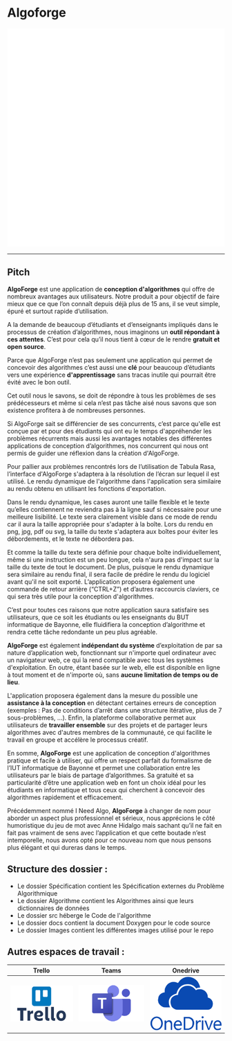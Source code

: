 # Algoforge

![LogoAlgoforge](Images/algoforgeLogo.png)

---
## Pitch

**AlgoForge** est une application de **conception d'algorithmes** qui offre de nombreux avantages aux utilisateurs. Notre produit a pour objectif de faire mieux que ce que l’on connaît depuis déjà plus de 15 ans, il se veut simple, épuré et surtout rapide d’utilisation.

A la demande de beaucoup d’étudiants et d’enseignants impliqués dans le processus de création d’algorithmes, nous imaginons un **outil répondant à ces attentes**. C’est pour cela qu’il nous tient à cœur de le rendre **gratuit et open source**.

Parce que AlgoForge n’est pas seulement une application qui permet de concevoir des algorithmes c’est aussi une **clé** pour beaucoup d’étudiants vers une expérience **d'apprentissage** sans tracas inutile qui pourrait être évité avec le bon outil. 

Cet outil nous le savons, se doit de répondre à tous les problèmes de ses prédécesseurs et même si cela n’est pas tâche aisé nous savons que son existence profitera à de nombreuses personnes.

Si AlgoForge sait se différencier de ses concurrents, c’est parce qu'elle est conçue par et pour des étudiants qui ont eu le temps d'appréhender les problèmes récurrents mais aussi les avantages notables des différentes applications de conception d’algorithmes, nos concurrent qui nous ont permis de guider une réflexion dans la création d'AlgoForge.

Pour pallier aux problèmes rencontrés lors de l’utilisation de Tabula Rasa, l’interface d'AlgoForge s'adaptera à la résolution de l’écran sur lequel il est utilisé. Le rendu dynamique de l'algorithme dans l'application sera similaire au rendu obtenu en utilisant les fonctions d'exportation. 

Dans le rendu dynamique, les cases auront une taille flexible et le texte qu’elles contiennent ne reviendra pas à la ligne sauf si nécessaire pour une meilleure lisibilité. Le texte sera clairement visible dans ce mode de rendu car il aura la taille appropriée pour s'adapter à la boîte. Lors du rendu en png, jpg, pdf ou svg, la taille du texte s'adaptera aux boîtes pour éviter les débordements, et le texte ne débordera pas. 

Et comme la taille du texte sera définie pour chaque boîte individuellement, même si une instruction est un peu longue, cela n'aura pas d'impact sur la taille du texte de tout le document. De plus, puisque le rendu dynamique sera similaire au rendu final, il sera facile de prédire le rendu du logiciel avant qu'il ne soit exporté. L’application proposera également une commande de retour arrière (“CTRL+Z”) et d’autres raccourcis claviers, ce qui sera très utile pour la conception d'algorithmes.

C’est pour toutes ces raisons que notre application saura satisfaire ses utilisateurs, que ce soit les étudiants ou les enseignants du BUT informatique de Bayonne, elle fluidifiera la conception d’algorithme et rendra cette tâche redondante un peu plus agréable.

**AlgoForge** est également **indépendant du système** d’exploitation de par sa nature d’application web, fonctionnant sur n'importe quel ordinateur avec un navigateur web, ce qui la rend compatible avec tous les systèmes d'exploitation. En outre, étant basée sur le web, elle est disponible en ligne à tout moment et de n'importe où, sans **aucune limitation de temps ou de lieu**.

L'application proposera également dans la mesure du possible une **assistance à la conception** en détectant certaines erreurs de conception (exemples : Pas de conditions d’arrêt dans une structure itérative, plus de 7 sous-problèmes, …). Enfin, la plateforme collaborative permet aux utilisateurs de **travailler ensemble** sur des projets et de partager leurs algorithmes avec d'autres membres de la communauté, ce qui facilite le travail en groupe et accélère le processus créatif.

En somme, **AlgoForge** est une application de conception d'algorithmes pratique et facile à utiliser, qui offre un respect parfait du formalisme de l’IUT informatique de Bayonne et permet une collaboration entre les utilisateurs par le biais de partage d’algorithmes. Sa gratuité et sa particularité d’être une application web en font un choix idéal pour les étudiants en informatique et tous ceux qui cherchent à concevoir des algorithmes rapidement et efficacement.

Précédemment nommé I Need Algo, **AlgoForge** à changer de nom pour aborder un
aspect plus professionnel et sérieux, nous apprécions le côté humoristique du jeu de
mot avec Anne Hidalgo mais sachant qu’il ne fait en fait pas vraiment de sens avec
l’application et que cette boutade n’est intemporelle, nous avons opté pour ce
nouveau nom que nous pensons plus élégant et qui dureras dans le temps.

## Structure des dossier :

- Le dossier Spécification contient les Spécification externes du Problème Algorithmique
- Le dossier Algorithme contient les Algorithmes ainsi que leurs dictionnaires de données
- Le dossier src héberge le Code de l'algorithme
- Le dossier docs contient la document Doxygen pour le code source
- Le dossier Images contient les différentes images utilisé pour le repo

## Autres espaces de travail :

**Trello** | **Teams** | **Onedrive**
:---------------:|:----------------:|:--------------:
[![Trello](Images/trelloLogo.png)](https://trello.com/w/algoforge/home)| [![Teams](Images/teamsLogo.png)](https://teams.microsoft.com/l/team/19%3aMgoWvm1M95WlcTVNCbh3ZAEO-zjjG5kbKQcYDohcK9E1%40thread.tacv2/conversations?groupId=8ea72385-9a9b-4a08-8b53-9d4267d1a470&tenantId=9bf80234-fabb-4f6c-b646-90604632947a)| [![Onedrive](Images/onedriveLogo.png)](https://iutbayonne-my.sharepoint.com/:f:/g/personal/ebackes_iutbayonne_univ-pau_fr/EnFFAbPLxbFDtrf2omOOtG0BXj7KEn7ogo1GgwEaPqBbfQ?e=OoHSwL)